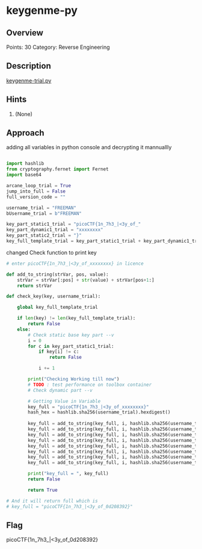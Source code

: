 # keygenme-py

## Overview

Points: 30
Category: Reverse Engineering

## Description

[keygenme-trial.py](https://mercury.picoctf.net/static/fb75b48f9214cf992a2199b5785564e7/keygenme-trial.py)

## Hints

1. (None)


## Approach

adding all variables in python console and decrypting it mannuallly

```python

import hashlib
from cryptography.fernet import Fernet
import base64

arcane_loop_trial = True
jump_into_full = False
full_version_code = ""

username_trial = "FREEMAN"
bUsername_trial = b"FREEMAN"

key_part_static1_trial = "picoCTF{1n_7h3_|<3y_of_"
key_part_dynamic1_trial = "xxxxxxxx"
key_part_static2_trial = "}"
key_full_template_trial = key_part_static1_trial + key_part_dynamic1_trial + key_part_static2_trial
```
changed Check function to print key

```python
# enter picoCTF{1n_7h3_|<3y_of_xxxxxxxx} in licence

def add_to_string(strVar, pos, value):
    strVar = strVar[:pos] + str(value) + strVar[pos+1:]
    return strVar

def check_key(key, username_trial):

    global key_full_template_trial

    if len(key) != len(key_full_template_trial):
        return False
    else:
        # Check static base key part --v
        i = 0
        for c in key_part_static1_trial:
            if key[i] != c:
                return False

            i += 1

        print("Checking Working till now")
        # TODO : test performance on toolbox container
        # Check dynamic part --v

        # Getting Value in Variable
        key_full = "picoCTF{1n_7h3_|<3y_of_xxxxxxxx}"
        hash_hex = hashlib.sha256(username_trial).hexdigest()
        
        key_full = add_to_string(key_full, i, hashlib.sha256(username_trial).hexdigest()[4]); i += 1
        key_full = add_to_string(key_full, i, hashlib.sha256(username_trial).hexdigest()[5]); i += 1
        key_full = add_to_string(key_full, i, hashlib.sha256(username_trial).hexdigest()[3]); i += 1
        key_full = add_to_string(key_full, i, hashlib.sha256(username_trial).hexdigest()[6]); i += 1
        key_full = add_to_string(key_full, i, hashlib.sha256(username_trial).hexdigest()[2]); i += 1
        key_full = add_to_string(key_full, i, hashlib.sha256(username_trial).hexdigest()[7]); i += 1
        key_full = add_to_string(key_full, i, hashlib.sha256(username_trial).hexdigest()[1]); i += 1
        key_full = add_to_string(key_full, i, hashlib.sha256(username_trial).hexdigest()[8]); i += 1

        print("key_full = ", key_full)
        return False

        return True

# And it will return full which is 
# key_full = "picoCTF{1n_7h3_|<3y_of_0d208392}"

```


## Flag

picoCTF{1n_7h3_|<3y_of_0d208392}